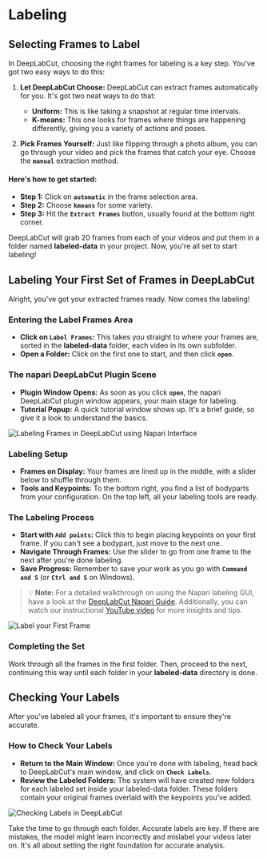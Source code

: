 # Labeling

## Selecting Frames to Label

In DeepLabCut, choosing the right frames for labeling is a key step. You've got two easy ways to do this:

1. **Let DeepLabCut Choose:** DeepLabCut can extract frames automatically for you. It's got two neat ways to do that:
   - **Uniform:** This is like taking a snapshot at regular time intervals.
   - **K-means:** This one looks for frames where things are happening differently, giving you a variety of actions and poses.

2. **Pick Frames Yourself:** Just like flipping through a photo album, you can go through your video and pick the frames that catch your eye. Choose the **`manual`** extraction method.

#### Here's how to get started:

- **Step 1:** Click on **`automatic`** in the frame selection area.
- **Step 2:** Choose **`kmeans`** for some variety.
- **Step 3:** Hit the **`Extract Frames`** button, usually found at the bottom right corner.

DeepLabCut will grab 20 frames from each of your videos and put them in a folder named **labeled-data** in your project. Now, you're all set to start labeling!

## Labeling Your First Set of Frames in DeepLabCut

Alright, you've got your extracted frames ready. Now comes the labeling!

### Entering the Label Frames Area

- **Click on `Label Frames`:** This takes you straight to where your frames are, sorted in the **labeled-data** folder, each video in its own subfolder.
- **Open a Folder:** Click on the first one to start, and then click **`open`**.

### The napari DeepLabCut Plugin Scene

- **Plugin Window Opens:** As soon as you click **`open`**, the napari DeepLabCut plugin window appears, your main stage for labeling.
- **Tutorial Popup:** A quick tutorial window shows up. It's a brief guide, so give it a look to understand the basics.

![Labeling Frames in DeepLabCut using Napari Interface](https://github.com/Timokleia/DeepLabCut/blob/create-tutorial/docs/images/labeling-napari.png?raw=true)

### Labeling Setup

- **Frames on Display:** Your frames are lined up in the middle, with a slider below to shuffle through them.
- **Tools and Keypoints:** To the bottom right, you find a list of bodyparts from your configuration. On the top left, all your labeling tools are ready.

### The Labeling Process

- **Start with `Add points`:** Click this to begin placing keypoints on your first frame. If you can't see a bodypart, just move to the next one.
- **Navigate Through Frames:** Use the slider to go from one frame to the next after you're done labeling.
- **Save Progress:** Remember to save your work as you go with **`Command and S`** (or **`Ctrl and S`** on Windows).

> 💡 **Note:** For a detailed walkthrough on using the Napari labeling GUI, have a look at the [DeepLabCut Napari Guide](https://deeplabcut.github.io/DeepLabCut/docs/napari_GUI.html). Additionally, you can watch our instructional [YouTube video](https://www.youtube.com/watch?v=hsA9IB5r73E) for more insights and tips.

![Label your First Frame](https://github.com/Timokleia/DeepLabCut/blob/create-tutorial/docs/images/first-frame.gif?raw=true)

### Completing the Set

Work through all the frames in the first folder. Then, proceed to the next, continuing this way until each folder in your **labeled-data** directory is done. 

## Checking Your Labels

After you've labeled all your frames, it's important to ensure they're accurate. 

### How to Check Your Labels

- **Return to the Main Window:** Once you're done with labeling, head back to DeepLabCut's main window, and click on **`Check Labels`**. 
- **Review the Labeled Folders:** The system will have created new folders for each labeled set inside your labeled-data folder. These folders contain your original frames overlaid with the keypoints you've added.

![Checking Labels in DeepLabCut](https://github.com/Timokleia/DeepLabCut/blob/create-tutorial/docs/images/check-labels.png?raw=true)

Take the time to go through each folder. Accurate labels are key. If there are mistakes, the model might learn incorrectly and mislabel your videos later on. It's all about setting the right foundation for accurate analysis.


















